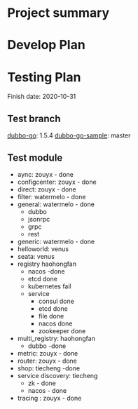 # Project summary

# Develop Plan


# Testing Plan

Finish date: 2020-10-31

## Test branch

[dubbo-go](https://github.com/apache/dubbo-go/): 1.5.4
[dubbo-go-sample](https://github.com/apache/dubbo-go-samples/): master

## Test module

* aync: zouyx - done
* configcenter: zouyx - done
* direct: zouyx - done
* filter: watermelo - done
* general: watermelo - done
    * dubbo 
    * jsonrpc
    * grpc
    * rest
* generic: watermelo - done
* helloworld: venus
* seata: venus
* registry haohongfan
	* nacos -done
	* etcd done
	* kubernetes fail
	* service
		* consul done
		* etcd done
		* file done
		* nacos done
		* zookeeper done
* multi_registry: haohongfan
	* dubbo -done
* metric: zouyx - done
* router: zouyx - done
* shop: tiecheng -done
* service discovery: tiecheng
    * zk - done
    * nacos - done
* tracing : zouyx - done
